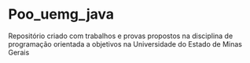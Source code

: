 # Poo_uemg_java
Repositório criado com trabalhos e provas propostos na disciplina de programação orientada a objetivos na Universidade do Estado de Minas Gerais
